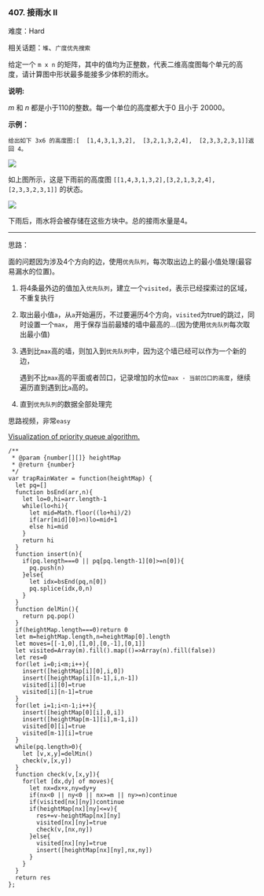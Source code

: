 ### 407. 接雨水 II

难度：Hard

相关话题：`堆`、`广度优先搜索`

给定一个  `m x n` 的矩阵，其中的值均为正整数，代表二维高度图每个单元的高度，请计算图中形状最多能接多少体积的雨水。



**说明:** 

*m* 和 *n* 都是小于110的整数。每一个单位的高度都大于0 且小于 20000。



**示例：** 



```
给出如下 3x6 的高度图:[  [1,4,3,1,3,2],  [3,2,1,3,2,4],  [2,3,3,2,3,1]]返回 4。
```
![](https://assets.leetcode-cn.com/aliyun-lc-upload/uploads/2018/10/12/rainwater_empty.png)


如上图所示，这是下雨前的高度图 `[[1,4,3,1,3,2],[3,2,1,3,2,4],[2,3,3,2,3,1]]`  的状态。



![](https://assets.leetcode-cn.com/aliyun-lc-upload/uploads/2018/10/12/rainwater_fill.png)


下雨后，雨水将会被存储在这些方块中。总的接雨水量是4。



-----

思路：

面的问题因为涉及4个方向的边，使用`优先队列`，每次取出边上的最小值处理(最容易漏水的位置)。

1. 将4条最外边的值加入`优先队列`，建立一个`visited`，表示已经探索过的区域，不重复执行
2. 取出最小值`a`，从`a`开始遍历，不过要遍历4个方向，`visited`为true的跳过，同时设置一个`max`，
    用于保存当前最矮的墙中最高的...(因为使用`优先队列`每次取出最小值)
3. 遇到比`max`高的墙，则加入到`优先队列`中，因为这个墙已经可以作为一个新的边，

    遇到不比`max`高的平面或者凹口，记录增加的水位`max - 当前凹口的高度`，继续遍历直到遇到比`a`高的。
4. 直到`优先队列`的数据全部处理完

思路视频，非常`easy`

[Visualization of priority queue algorithm.](https://www.youtube.com/watch?v=cJayBq38VYw)


```
/**
 * @param {number[][]} heightMap
 * @return {number}
 */
var trapRainWater = function(heightMap) {
  let pq=[]
  function bsEnd(arr,n){
    let lo=0,hi=arr.length-1
    while(lo<hi){
      let mid=Math.floor((lo+hi)/2)
      if(arr[mid][0]>n)lo=mid+1
      else hi=mid
    }
    return hi
  }
  function insert(n){
    if(pq.length===0 || pq[pq.length-1][0]>=n[0]){
      pq.push(n)
    }else{
      let idx=bsEnd(pq,n[0])
      pq.splice(idx,0,n)
    }
  }
  function delMin(){
    return pq.pop()
  }
  if(heightMap.length===0)return 0
  let m=heightMap.length,n=heightMap[0].length
  let moves=[[-1,0],[1,0],[0,-1],[0,1]]
  let visited=Array(m).fill().map(()=>Array(n).fill(false))
  let res=0
  for(let i=0;i<m;i++){
    insert([heightMap[i][0],i,0])
    insert([heightMap[i][n-1],i,n-1])
    visited[i][0]=true
    visited[i][n-1]=true
  }
  for(let i=1;i<n-1;i++){
    insert([heightMap[0][i],0,i])
    insert([heightMap[m-1][i],m-1,i])
    visited[0][i]=true
    visited[m-1][i]=true
  }
  while(pq.length>0){
    let [v,x,y]=delMin()
    check(v,[x,y])
  }
  function check(v,[x,y]){
    for(let [dx,dy] of moves){
      let nx=dx+x,ny=dy+y
      if(nx<0 || ny<0 || nx>=m || ny>=n)continue
      if(visited[nx][ny])continue
      if(heightMap[nx][ny]<=v){
        res+=v-heightMap[nx][ny]
        visited[nx][ny]=true
        check(v,[nx,ny])
      }else{
        visited[nx][ny]=true
        insert([heightMap[nx][ny],nx,ny])
      }
    }    
  }
  return res
};



```

